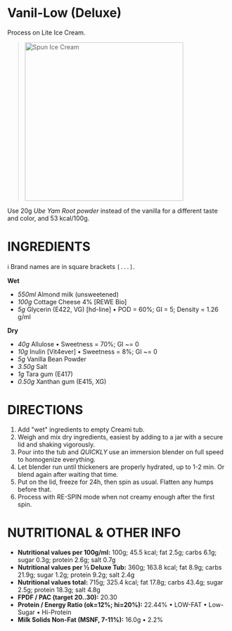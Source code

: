 # Vanil-Low (Deluxe)

Process on Lite Ice Cream.

> <img width=360 alt="Spun Ice Cream" src="" />

Use 20g *Ube Yam Root powder* instead of the vanilla
for a different taste and color, and 53 kcal/100g.

# INGREDIENTS

ℹ️ Brand names are in square brackets `[...]`.

**Wet**

  - _550ml_ Almond milk (unsweetened)
  - _100g_ Cottage Cheese 4% [REWE Bio]
  - _5g_ Glycerin (E422, VG) [hd-line] • POD = 60%; GI = 5; Density = 1.26 g/ml

**Dry**

  - _40g_ Allulose • Sweetness = 70%; GI  ~= 0
  - _10g_ Inulin [Vit4ever] • Sweetness = 8%; GI ~= 0
  - _5g_ Vanilla Bean Powder 
  - _3.50g_ Salt
  - _1g_ Tara gum (E417)
  - _0.50g_ Xanthan gum (E415, XG)

# DIRECTIONS

 1. Add "wet" ingredients to empty Creami tub.
 1. Weigh and mix dry ingredients, easiest by adding to a jar with a secure lid and shaking vigorously.
 1. Pour into the tub and *QUICKLY* use an immersion blender on full speed to homogenize everything.
 1. Let blender run until thickeners are properly hydrated, up to 1-2 min. Or blend again after waiting that time.
 1. Put on the lid, freeze for 24h, then spin as usual. Flatten any humps before that.
 1. Process with RE-SPIN mode when not creamy enough after the first spin.

# NUTRITIONAL & OTHER INFO
- **Nutritional values per 100g/ml:** 100g; 45.5 kcal; fat 2.5g; carbs 6.1g; sugar 0.3g; protein 2.6g; salt 0.7g
- **Nutritional values per ½ Deluxe Tub:** 360g; 163.8 kcal; fat 8.9g; carbs 21.9g; sugar 1.2g; protein 9.2g; salt 2.4g
- **Nutritional values total:** 715g; 325.4 kcal; fat 17.8g; carbs 43.4g; sugar 2.5g; protein 18.3g; salt 4.8g
- **FPDF / PAC (target 20..30):** 20.30
- **Protein / Energy Ratio (ok=12%; hi=20%):** 22.44% • LOW-FAT • Low-Sugar • Hi-Protein
- **Milk Solids Non-Fat (MSNF, 7-11%):** 16.0g • 2.2%
